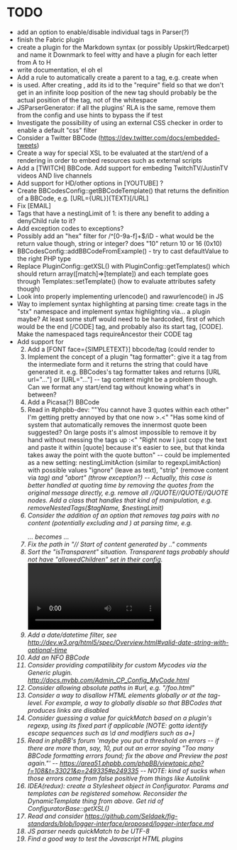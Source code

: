 TODO
====

- add an option to enable/disable individual tags in Parser(?)
- finish the Fabric plugin
- create a plugin for the Markdown syntax (or possibly Upskirt/Redcarpet) and name it Downmark to feel witty and have a plugin for each letter from A to H
- write documentation, el oh el
- Add a rule to automatically create a parent to a tag, e.g. create <LIST> when <LI> is used. After creating <LIST>, add its id to the "require" field so that we don't get in an infinite loop position of the new tag should probably be the actual position of the tag, not of the whitespace
- JSParserGenerator: if all the plugins' RLA is the same, remove them from the config and use hints to bypass the if test
- Investigate the possibility of using an external CSS checker in order to enable a default "css" filter
- Consider a Twitter BBCode (https://dev.twitter.com/docs/embedded-tweets)
- Create a way for special XSL to be evaluated at the start/end of a rendering in order to embed resources such as external scripts
- Add a [TWITCH] BBCode. Add support for embeding TwitchTV/JustinTV videos AND live channels
- Add support for HD/other options in [YOUTUBE] ?
- Create BBCodesConfig::getBBCodeTemplate() that returns the definition of a BBCode, e.g. [URL={URL}]{TEXT}[/URL]
- Fix [EMAIL]
- Tags that have a nestingLimit of 1: is there any benefit to adding a denyChild rule to it?
- Add exception codes to exceptions?
- Possibly add an "hex" filter for /^[0-9a-f]+$/iD - what would be the return value though, string or integer? does "10" return 10 or 16 (0x10)
- BBCodesConfig::addBBCodeFromExample() - try to cast defaultValue to the right PHP type
- Replace PluginConfig::getXSL() with PluginConfig::getTemplates() which should return array([match]=>[template]) and each template goes through Templates::setTemplate() (how to evaluate attributes safety though)
- Look into properly implementing urlencode() and rawurlencode() in JS
- Way to implement syntax highlighting at parsing time: create tags in the "stx" namespace and implement syntax highlighting via... a plugin maybe? At least some stuff would need to be hardcoded, first of which would be the end [/CODE] tag, and probably also its start tag, [CODE]. Make the namespaced tags requireAncestor their CODE tag
- Add support for <ol start="2"/>
- Add a [FONT face={SIMPLETEXT}] bbcode/tag (could render to <span style="font-family:{SIMPLETEXT}">
- Implement the concept of a plugin "tag formatter": give it a tag from the intermediate form and it returns the string that could have generated it. e.g. BBCodes's tag formatter takes <URL url="..."> and returns [URL url="..."] or [URL="..."] -- tag content might be a problem though. Can we format any start/end tag without knowing what's in between?
- Add a Picasa(?) BBCode
- Read in #phpbb-dev: ""You cannot have 3 quotes within each other" I'm getting pretty annoyed by that one now >.<" "Has some kind of system that automatically removes the innermost quote been suggested? On large posts it's almost impossible to remove it by hand without messing the tags up :<" "Right now I just copy the text and paste it within [quote] because it's easier to see, but that kinda takes away the point with the quote button" -- could be implemented as a new setting: nestingLimitAction (similar to regexpLimitAction) with possible values "ignore" (leave as text), "strip" (remove content via <i> tag) and "abort" (throw exception?) -- Actually, this case is better handled at quoting time by removing the quotes from the original message directly, e.g. remove all //QUOTE//QUOTE//QUOTE nodes. Add a class that handles that kind of manipulation, e.g. removeNestedTags($tagName, $nestingLimit)
- Consider the addition of an option that removes tag pairs with no content (potentially excluding <st/> and <et/>) at parsing time, e.g. <rt><P></P><QUOTE>...</QUOTE></rt> becomes <rt><QUOTE>...</QUOTE></rt>
- Fix the path in "// Start of content generated by .." comments
- Sort the "isTransparent" situation. Transparent tags probably should not have "allowedChildren" set in their config. <video>'s content model seems to indicate otherwise, though. Some tags are specifically allowed, *then* its content model is transparent.
- Add a date/datetime filter, see http://dev.w3.org/html5/spec/Overview.html#valid-date-string-with-optional-time
- Add an NFO BBCode
- Consider providing compatilibity for custom Mycodes via the Generic plugin. http://docs.mybb.com/Admin_CP_Config_MyCode.html
- Consider allowing absolute paths in #url, e.g. "/foo.html"
- Consider a way to disallow HTML elements globally or at the tag-level. For example, a way to globally disable <a> so that BBCodes that produces links are disabled
- Consider guessing a value for quickMatch based on a plugin's regexp, using its fixed part if applicable [NOTE: gotta identify escape sequences such as \d and modifiers such as a+]
- Read in phpBB's forum 'maybe you put a threshold on errors -- if there are more than, say, 10, put out an error saying "Too many BBCode formatting errors found; fix the above and Preview the post again."' -- https://area51.phpbb.com/phpBB/viewtopic.php?f=108&t=33021&p=249335#p249335 -- NOTE: kind of sucks when those errors come from false positive from things like Autolink
- IDEA(redux): create a Stylesheet object in Configurator. Params and templates can be registered somehow. Reconsider the DynamicTemplate thing from above. Get rid of ConfiguratorBase::getXSL()
- Read and consider https://github.com/Seldaek/fig-standards/blob/logger-interface/proposed/logger-interface.md
- JS parser needs quickMatch to be UTF-8
- Find a good way to test the Javascript HTML plugins
